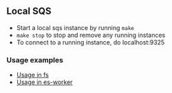 ## Local SQS
- Start a local sqs instance by running `make`
- `make stop` to stop and remove any running instances
- To connect to a running instance, do localhost:9325

### Usage examples
- [Usage in fs](https://github.com/hpinc/krypton-fs/blob/main/tools/compose/docker-compose.yml)
- [Usage in es-worker](https://github.com/HPInc/krypton-es/blob/main/es/tools/compose/docker-compose-deps.yml)
